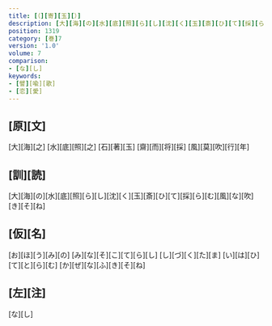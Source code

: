 ```yaml
---
title: [（][寄][玉][）]
description: [大][海][の][水][底][照][ら][し][沈][く][玉][斎][ひ][て][採][ら][む][風][な][吹][き][そ][ね]
position: 1319
category: [巻]7
version: '1.0'
volume: 7
comparison:
- [な][し]
keywords:
- [譬][喩][歌]
- [恋][愛]
---
```


## [原][文]

[大][海][之] [水][底][照][之] [石][著][玉] [齋][而][将][採] [風][莫][吹][行][年]

## [訓][読]

[大][海][の][水][底][照][ら][し][沈][く][玉][斎][ひ][て][採][ら][む][風][な][吹][き][そ][ね]

## [仮][名]

[お][ほ][う][み][の] [み][な][そ][こ][て][ら][し] [し][づ][く][た][ま] [い][は][ひ][て][と][ら][む] [か][ぜ][な][ふ][き][そ][ね]

## [左][注]

[な][し]
